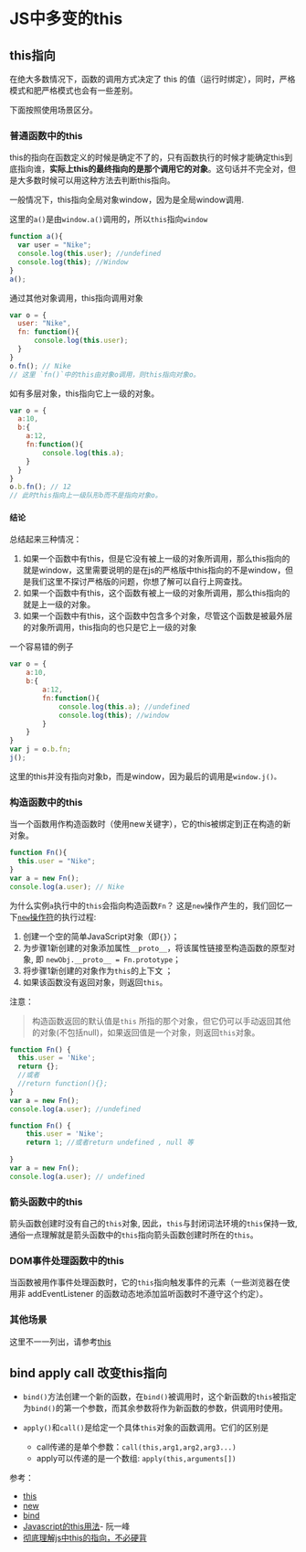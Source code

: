 # JS中多变的this

## this指向

在绝大多数情况下，函数的调用方式决定了 this 的值（运行时绑定），同时，严格模式和肥严格模式也会有一些差别。

下面按照使用场景区分。

### 普通函数中的this

this的指向在函数定义的时候是确定不了的，只有函数执行的时候才能确定this到底指向谁，**实际上this的最终指向的是那个调用它的对象**。这句话并不完全对，但是大多数时候可以用这种方法去判断this指向。

一般情况下，this指向全局对象window，因为是全局window调用.

这里的`a()`是由`window.a()`调用的，所以`this`指向`window`

```js
function a(){
  var user = "Nike";
  console.log(this.user); //undefined
  console.log(this); //Window
}
a();
```

通过其他对象调用，this指向调用对象

```js
var o = {
  user: "Nike",
  fn: function(){
      console.log(this.user);
  }
}
o.fn(); // Nike
// 这里 `fn()`中的this由对象o调用，则this指向对象o。
```

如有多层对象，this指向它上一级的对象。

```js
var o = {
  a:10,
  b:{
    a:12,
    fn:function(){
        console.log(this.a);
    }
  }
}
o.b.fn(); // 12
// 此时this指向上一级队形b而不是指向对象o。
```

#### 结论

总结起来三种情况：

1. 如果一个函数中有this，但是它没有被上一级的对象所调用，那么this指向的就是window，这里需要说明的是在js的严格版中this指向的不是window，但是我们这里不探讨严格版的问题，你想了解可以自行上网查找。
2. 如果一个函数中有this，这个函数有被上一级的对象所调用，那么this指向的就是上一级的对象。
3. 如果一个函数中有this，这个函数中包含多个对象，尽管这个函数是被最外层的对象所调用，this指向的也只是它上一级的对象

一个容易错的例子

```js
var o = {
    a:10,
    b:{
        a:12,
        fn:function(){
            console.log(this.a); //undefined
            console.log(this); //window
        }
    }
}
var j = o.b.fn;
j();
```

这里的this并没有指向对象b，而是window，因为最后的调用是`window.j()。`

### 构造函数中的this

当一个函数用作构造函数时（使用new关键字），它的this被绑定到正在构造的新对象。

```js
function Fn(){
  this.user = "Nike";
}
var a = new Fn();
console.log(a.user); // Nike
```

为什么实例`a`执行中的`this`会指向构造函数`Fn`？ 这是`new`操作产生的，我们回忆一下[`new`操作符](https://developer.mozilla.org/zh-CN/docs/Web/JavaScript/Reference/Operators/new)的执行过程:

1. 创建一个空的简单JavaScript对象（即`{}`）；
2. 为步骤1新创建的对象添加属性`__proto__`，将该属性链接至构造函数的原型对象, 即 `newObj.__proto__ = Fn.prototype`；
3. 将步骤1新创建的对象作为`this`的上下文 ；
4. 如果该函数没有返回对象，则返回`this`。

注意：
>构造函数返回的默认值是`this` 所指的那个对象，但它仍可以手动返回其他的对象(不包括null)，如果返回值是一个对象，则返回`this`对象。

```js
function Fn() {  
  this.user = 'Nike';  
  return {};  
  //或者 
  //return function(){};
}
var a = new Fn();  
console.log(a.user); //undefined
```

```js
function Fn() {  
    this.user = 'Nike';  
    return 1; //或者return undefined , null 等
    
}
var a = new Fn();
console.log(a.user); // undefined
```

### 箭头函数中的this

箭头函数创建时没有自己的`this`对象, 因此，`this`与封闭词法环境的`this`保持一致,通俗一点理解就是箭头函数中的`this`指向箭头函数创建时所在的`this`。

### DOM事件处理函数中的this

当函数被用作事件处理函数时，它的`this`指向触发事件的元素（一些浏览器在使用非 addEventListener 的函数动态地添加监听函数时不遵守这个约定）。

### 其他场景

这里不一一列出，请参考[this](https://developer.mozilla.org/zh-CN/docs/Web/JavaScript/Reference/Operators/this)

## bind apply call 改变this指向

- `bind()`方法创建一个新的函数，在`bind()`被调用时，这个新函数的`this`被指定为`bind()`的第一个参数，而其余参数将作为新函数的参数，供调用时使用。

- `apply()`和`call()`是给定一个具体`this`对象的函数调用。它们的区别是
  - call传递的是单个参数：`call(this,arg1,arg2,arg3...)`
  - apply可以传递的是一个数组: `apply(this,arguments[])`

参考：

- [this](https://developer.mozilla.org/zh-CN/docs/Web/JavaScript/Reference/Operators/this)
- [new](https://developer.mozilla.org/zh-CN/docs/Web/JavaScript/Reference/Operators/new)
- [bind](https://developer.mozilla.org/zh-CN/docs/Web/JavaScript/Reference/Global_Objects/Function/bind)
- [Javascript的this用法](http://www.ruanyifeng.com/blog/archives.html)- 阮一峰
- [彻底理解js中this的指向，不必硬背](http://www.cnblogs.com/pssp/p/5216085.html)
